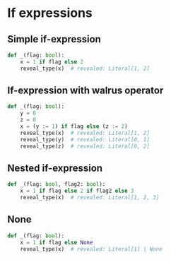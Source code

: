 # If expressions

## Simple if-expression

```py
def _(flag: bool):
    x = 1 if flag else 2
    reveal_type(x)  # revealed: Literal[1, 2]
```

## If-expression with walrus operator

```py
def _(flag: bool):
    y = 0
    z = 0
    x = (y := 1) if flag else (z := 2)
    reveal_type(x)  # revealed: Literal[1, 2]
    reveal_type(y)  # revealed: Literal[0, 1]
    reveal_type(z)  # revealed: Literal[0, 2]
```

## Nested if-expression

```py
def _(flag: bool, flag2: bool):
    x = 1 if flag else 2 if flag2 else 3
    reveal_type(x)  # revealed: Literal[1, 2, 3]
```

## None

```py
def _(flag: bool):
    x = 1 if flag else None
    reveal_type(x)  # revealed: Literal[1] | None
```
